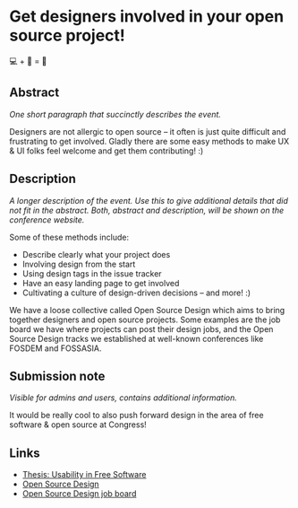 # Get designers involved in your open source project!
💻 + 🎨 = 🙂

## Abstract
*One short paragraph that succinctly describes the event.*

Designers are not allergic to open source – it often is just quite difficult and frustrating to get involved. Gladly there are some easy methods to make UX & UI folks feel welcome and get them contributing! :)

## Description
*A longer description of the event. Use this to give additional details that did not fit in the abstract. Both, abstract and description, will be shown on the conference website.*

Some of these methods include:
- Describe clearly what your project does
- Involving design from the start
- Using design tags in the issue tracker
- Have an easy landing page to get involved
- Cultivating a culture of design-driven decisions
– and more! :)

We have a loose collective called Open Source Design which aims to bring together designers and open source projects. Some examples are the job board we have where projects can post their design jobs, and the Open Source Design tracks we established at well-known conferences like FOSDEM and FOSSASIA.


## Submission note
*Visible for admins and users, contains additional information.*

It would be really cool to also push forward design in the area of free software & open source at Congress!

## Links
- [Thesis: Usability in Free Software](http://jancborchardt.net/usability-in-free-software.html)
- [Open Source Design](http://opensourcedesign.net)
- [Open Source Design job board](http://opensourcedesign.net/jobs/)
